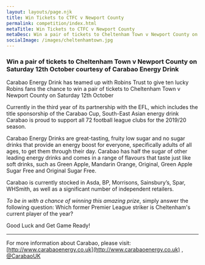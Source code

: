 ```yaml
---
layout: layouts/page.njk
title: Win Tickets to CTFC v Newport County
permalink: competition/index.html
metaTitle: Win Tickets to CTFC v Newport County
metaDesc: Win a pair of tickets to Cheltenham Town v Newport County on Saturday 12th October courtesy of Carabao Energy Drink
socialImage: /images/cheltenhamtown.jpg
---
```


### Win a pair of tickets to Cheltenham Town v Newport County on Saturday 12th October courtesy of Carabao Energy Drink

Carabao Energy Drink has teamed up with Robins Trust to give ten lucky Robins fans the chance to win a pair of tickets to Cheltenham Town v Newport County on Saturday 12th October

Currently in the third year of its partnership with the EFL, which includes the title sponsorship of the Carabao Cup, South-East Asian energy drink Carabao is proud to support all 72 football league clubs for the 2019/20 season.

Carabao Energy Drinks are great-tasting, fruity low sugar and no sugar drinks that provide an energy boost for everyone, specifically adults of all ages, to get them through their day. Carabao has half the sugar of other leading energy drinks and comes in a range of flavours that taste just like soft drinks, such as Green Apple, Mandarin Orange, Original, Green Apple Sugar Free and Original Sugar Free.

Carabao is currently stocked in Asda, BP, Morrisons, Sainsbury’s, Spar, WHSmith, as well as a significant number of independent retailers.

_To be in with a chance of winning this amazing prize_, simply answer the following question: Which former Premier League striker is Cheltenham's current player of the year?

Good Luck and Get Game Ready!

---

For more information about Carabao, please visit: [http://www.carabaoenergy.co.uk](http://www.carabaoenergy.co.uk) , [@CarabaoUK](https://twitter.com/CarabaoUK)
